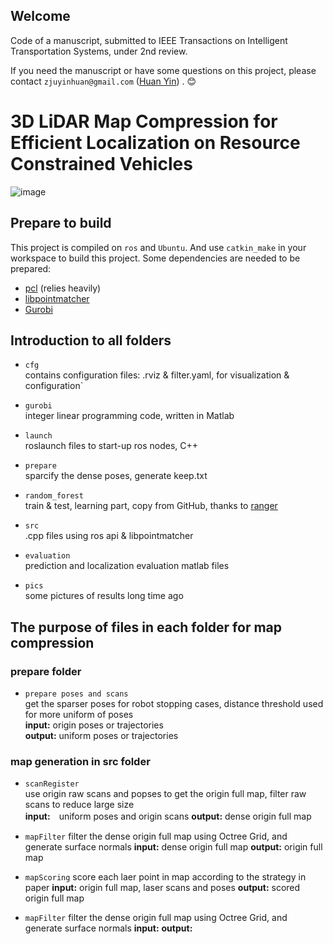 ## Welcome
Code of a manuscript, submitted to IEEE Transactions on Intelligent Transportation Systems, under 2nd review.

If you need the manuscript or have some questions on this project, please contact `zjuyinhuan@gmail.com` ([Huan Yin](https://yinhuan.site/)) . :blush:

# 3D LiDAR Map Compression for Efficient Localization on Resource Constrained Vehicles 

![image](https://github.com/ZJUYH/map_compression/blob/master/pics/system.png)

## Prepare to build

This project is compiled on `ros` and `Ubuntu`. 
And use `catkin_make` in your workspace to build this project.
Some dependencies are needed to be prepared:
* [pcl](http://pointclouds.org/) (relies heavily)
* [libpointmatcher](https://github.com/ethz-asl/libpointmatcher)
* [Gurobi](http://www.gurobi.com/) 

## Introduction to all folders

* `cfg`  
contains configuration files:  .rviz & filter.yaml, for visualization & configuration`

* `gurobi`  
integer linear programming code, written in Matlab

* `launch`  
roslaunch files to start-up ros nodes, C++

* `prepare`  
sparcify the dense poses, generate keep.txt

* `random_forest`  
train & test, learning part, copy from GitHub, thanks to [ranger](https://github.com/your/project/tags)

* `src`  
.cpp files using ros api & libpointmatcher

* `evaluation`  
prediction and localization evaluation matlab files

* `pics`  
some pictures of results long time ago

## The purpose of files in each folder for map compression

### prepare folder

* `prepare poses and scans`  
get the sparser poses for robot stopping cases, distance threshold used for more uniform of poses  
__input:__  origin poses or trajectories  
__output:__ uniform poses or trajectories

### map generation in src folder

* `scanRegister`  
use origin raw scans and popses to get the origin full map, filter raw scans to reduce large size  
__input:__　uniform poses and origin scans
__output:__	dense origin full map
  
* `mapFilter`
filter the dense origin full map using Octree Grid, and generate surface normals
__input:__ dense origin full map 
__output:__ origin full map 

* `mapScoring`
score each laer point in map according to the strategy in paper
__input:__ origin full map, laser scans and poses
__output:__ scored origin full map

* `mapFilter`
filter the dense origin full map using Octree Grid, and generate surface normals
__input:__
__output:__
   
